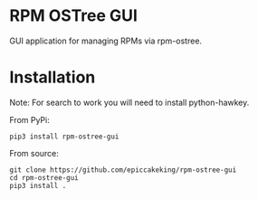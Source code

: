 # RPM OSTree GUI

GUI application for managing RPMs via rpm-ostree.

# Installation

Note: For search to work you will need to install python-hawkey.

From PyPi:
```
pip3 install rpm-ostree-gui
```

From source:
```
git clone https://github.com/epiccakeking/rpm-ostree-gui
cd rpm-ostree-gui
pip3 install .
```
